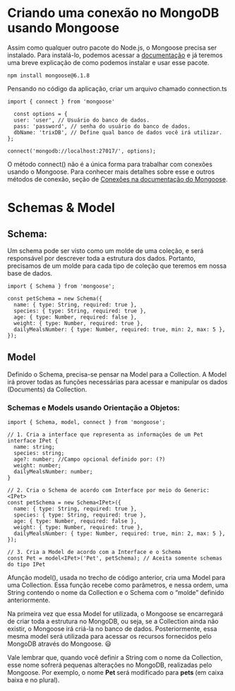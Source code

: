# Criando uma conexão no MongoDB usando Mongoose

Assim como qualquer outro pacote do Node.js, o Mongoose precisa ser instalado. Para instalá-lo, podemos acessar a [documentação](https://mongoosejs.com/docs/guide.html) e já teremos uma breve explicação de como podemos instalar e usar esse pacote. 

    npm install mongoose@6.1.8

Pensando no código da aplicação, criar um arquivo chamado connection.ts

    import { connect } from 'mongoose'

      const options = {
      user: 'user', // Usuário do banco de dados.
      pass: 'password', // senha do usuário do banco de dados.
      dbName: 'trixDB', // Define qual banco de dados você irá utilizar.
    };

    connect('mongodb://localhost:27017/', options);

    
O método connect() não é a única forma para trabalhar com conexões usando o Mongoose. Para conhecer mais detalhes sobre esse e outros métodos de conexão, seção de [Conexões na documentação do Mongoose](https://mongoosejs.com/docs/connections.html).

# Schemas & Model

## Schema:

Um schema pode ser visto como um molde de uma coleção, e será responsável por descrever toda a estrutura dos dados. Portanto, precisamos de um molde para cada tipo de coleção que teremos em nossa base de dados.

    import { Schema } from 'mongoose';

    const petSchema = new Schema({
      name: { type: String, required: true },
      species: { type: String, required: true },
      age: { type: Number, required: false },
      weight: { type: Number, required: true },
      dailyMealsNumber: { type: Number, required: true, min: 2, max: 5 },
    });

## Model

Definido o Schema, precisa-se pensar na Model para a Collection. A Model irá prover todas as funções necessárias para acessar e manipular os dados (Documents) da Collection. 


  ### Schemas e Models usando Orientação a Objetos: 


    import { Schema, model, connect } from 'mongoose';

    // 1. Cria a interface que representa as informações de um Pet
    interface IPet {
      name: string;
      species: string;
      age?: number; //Campo opcional definido por: (?)
      weight: number;
      dailyMealsNumber: number;
    }

    // 2. Cria o Schema de acordo com Interface por meio do Generic: <IPet>
    const petSchema = new Schema<IPet>({
      name: { type: String, required: true },
      species: { type: String, required: true },
      age: { type: Number, required: false },
      weight: { type: Number, required: true },
      dailyMealsNumber: { type: Number, required: true, min: 2, max: 5 },
    });

    // 3. Cria a Model de acordo com a Interface e o Schema
    const Pet = model<IPet>('Pet', petSchema); // Aceita somente schemas do tipo IPet

Afunção model(), usada no trecho de código anterior, cria uma Model para uma Collection. Essa função recebe como parâmetros, e nessa ordem, uma String contendo o nome da Collection e o Schema com o “molde” definido anteriormente.

Na primeira vez que essa Model for utilizada, o Mongoose se encarregará de criar toda a estrutura no MongoDB, ou seja, se a Collection ainda não existir, o Mongoose irá criá-la no banco de dados. Posteriormente, essa mesma model será utilizada para acessar os recursos fornecidos pelo MongoDB através do Mongoose. 😃

Vale lembrar que, quando você definir a String com o nome da Collection, esse nome sofrerá pequenas alterações no MongoDB, realizadas pelo Mongoose. Por exemplo, o nome <strong>Pet </strong>será modificado para <strong>pets </strong>(em caixa baixa e no plural).